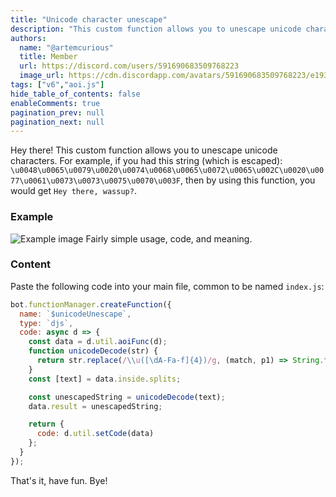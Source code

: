 ```yaml
---
title: "Unicode character unescape"
description: "This custom function allows you to unescape unicode characters. For example, if you had this string (which is escaped): `\u0048\u0065\u0079\u0020\u0074\u0068\u0065\u0072\u0065\u002C\u0020\u0077\u0061\u0073\u0073\u0075\u0070\u003F`, then by using this function, you would get `Hey there, wassup?`."
authors:
  name: "@artemcurious"
  title: Member
  url: https://discord.com/users/591690683509768223
  image_url: https://cdn.discordapp.com/avatars/591690683509768223/e193473ac4cbcdecf90fc00826f1175e.png
tags: ["v6","aoi.js"]
hide_table_of_contents: false
enableComments: true
pagination_prev: null
pagination_next: null
---
```


Hey there! This custom function allows you to unescape unicode characters. For example, if you had this string (which is escaped): `\u0048\u0065\u0079\u0020\u0074\u0068\u0065\u0072\u0065\u002C\u0020\u0077\u0061\u0073\u0073\u0075\u0070\u003F`, then by using this function, you would get `Hey there, wassup?`.

### Example
![Example image](https://cdn.discordapp.com/attachments/1097056108440457356/1121460979453132851/image.png)
Fairly simple usage, code, and meaning.

### Content
Paste the following code into your main file, common to be named `index.js`:
```js
bot.functionManager.createFunction({
  name: `$unicodeUnescape`,
  type: `djs`,
  code: async d => {
    const data = d.util.aoiFunc(d);
    function unicodeDecode(str) {
      return str.replace(/\\u([\dA-Fa-f]{4})/g, (match, p1) => String.fromCharCode(parseInt(p1, 16)));
    }
    const [text] = data.inside.splits;

    const unescapedString = unicodeDecode(text);
    data.result = unescapedString;

    return {
      code: d.util.setCode(data)
    };
  }
});
```

That's it, have fun. Bye!